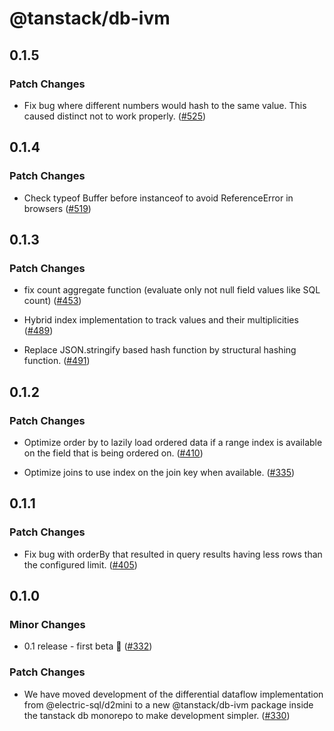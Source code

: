 # @tanstack/db-ivm

## 0.1.5

### Patch Changes

- Fix bug where different numbers would hash to the same value. This caused distinct not to work properly. ([#525](https://github.com/TanStack/db/pull/525))

## 0.1.4

### Patch Changes

- Check typeof Buffer before instanceof to avoid ReferenceError in browsers ([#519](https://github.com/TanStack/db/pull/519))

## 0.1.3

### Patch Changes

- fix count aggregate function (evaluate only not null field values like SQL count) ([#453](https://github.com/TanStack/db/pull/453))

- Hybrid index implementation to track values and their multiplicities ([#489](https://github.com/TanStack/db/pull/489))

- Replace JSON.stringify based hash function by structural hashing function. ([#491](https://github.com/TanStack/db/pull/491))

## 0.1.2

### Patch Changes

- Optimize order by to lazily load ordered data if a range index is available on the field that is being ordered on. ([#410](https://github.com/TanStack/db/pull/410))

- Optimize joins to use index on the join key when available. ([#335](https://github.com/TanStack/db/pull/335))

## 0.1.1

### Patch Changes

- Fix bug with orderBy that resulted in query results having less rows than the configured limit. ([#405](https://github.com/TanStack/db/pull/405))

## 0.1.0

### Minor Changes

- 0.1 release - first beta 🎉 ([#332](https://github.com/TanStack/db/pull/332))

### Patch Changes

- We have moved development of the differential dataflow implementation from @electric-sql/d2mini to a new @tanstack/db-ivm package inside the tanstack db monorepo to make development simpler. ([#330](https://github.com/TanStack/db/pull/330))
